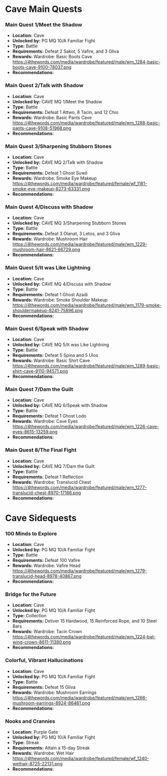 # Cave Main Quests

### Main Quest 1/Meet the Shadow

- **Location:** Cave
- **Unlocked by:** PG MQ 10/A Familiar Fight
- **Type:** Battle
- **Requirements:** Defeat 2 Sakot, 5 Vafire, and 3 Gliva
- **Rewards:** Wardrobe: Basic Boots Cave https://4thewords.com/media/wardrobe/featured/male/wm_1284-basic-boots-cave-9100-78037.png 
- **Recommendations:**

### Main Quest 2/Talk with Shadow

- **Location:** Cave
- **Unlocked by:** CAVE MQ 1/Meet the Shadow
- **Type:** Battle
- **Requirements:** Defeat 1 Attwo, 8 Tacin, and 12 Chio
- **Rewards:** Wardrobe: Basic Pants Cave https://4thewords.com/media/wardrobe/featured/male/wm_1288-basic-pants-cave-9108-51968.png
- **Recommendations:**

### Main Quest 3/Sharpening Stubborn Stones

- **Location:** Cave
- **Unlocked by:** CAVE MQ 2/Talk with Shadow
- **Type:** Battle
- **Requirements:** Defeat 1 Ghost Suwö
- **Rewards:** Wardrobe: Smoke Eye Makeup https://4thewords.com/media/wardrobe/featured/female/wf_1181-smoke-eye-makeup-8273-63331.png
- **Recommendations:**

### Main Quest 4/Discuss with Shadow

- **Location:** Cave
- **Unlocked by:** CAVE MQ 3/Sharpening Stubborn Stones
- **Type:** Battle
- **Requirements:** Defeat 3 Olanat, 3 Letos, and 3 Gliva
- **Rewards:** Wardrobe: Mushroom Hair https://4thewords.com/media/wardrobe/featured/male/wm_1229-mushroom-hair-8621-66729.png
- **Recommendations:**

### Main Quest 5/It was Like Lightning

- **Location:** Cave
- **Unlocked by:** CAVE MQ 4/Discuss with Shadow
- **Type:** Battle
- **Requirements:** Defeat 1 Ghost Azadi
- **Rewards:** Wardrobe: Smoke Shoulder Makeup https://4thewords.com/media/wardrobe/featured/male/wm_1179-smoke-shouldermakeup-8241-75896.png
- **Recommendations:**

### Main Quest 6/Speak with Shadow

- **Location:** Cave
- **Unlocked by:** CAVE MQ 5/It was Like Lightning
- **Type:** Battle
- **Requirements:** Defeat 5 Spina and 5 Ulos
- **Rewards:** Wardrobe: Basic Shirt Cave https://4thewords.com/media/wardrobe/featured/male/wm_1289-basic-shirt-cave-9110-94571.png
- **Recommendations:**

### Main Quest 7/Dam the Guilt

- **Location:** Cave
- **Unlocked by:** CAVE MQ 6/Speak with Shadow
- **Type:** Battle
- **Requirements:** Defeat 1 Ghost Lodo
- **Rewards:** Wardrobe: Cave Eyes https://4thewords.com/media/wardrobe/featured/male/wm_1226-cave-eyes-8615-13259.png
- **Recommendations:**

### Main Quest 8/The Final Fight

- **Location:** Cave
- **Unlocked by:** CAVE MQ 7/Dam the Guilt
- **Type:** Battle
- **Requirements:** Defeat 1 Reflection
- **Rewards:** Wardrobe: Translucid Chest https://4thewords.com/media/wardrobe/featured/male/wm_1277-translucid-chest-8970-17166.png
- **Recommendations:**

# Cave Sidequests

### 100 Minds to Explore

- **Location:** Cave
- **Unlocked by:** PG MQ 10/A Familiar Fight
- **Type:** Battle
- **Requirements:** Defeat 100 Vafire
- **Rewards:**  Wardrobe: Vafire Head https://4thewords.com/media/wardrobe/featured/male/wm_1279-translucid-head-8978-40867.png
- **Recommendations:**

### Bridge for the Future

- **Location:** Cave
- **Unlocked by:** PG MQ 10/A Familiar Fight
- **Type:** Collection
- **Requirements:** Deliver 15 Hardwood, 15 Reinforced Rope, and 10 Steel Bars
- **Rewards:** Wardrobe: Tacin Crown https://4thewords.com/media/wardrobe/featured/male/wm_1224-bat-wing-crown-8611-11380.png
- **Recommendations:**

### Colorful, Vibrant Hallucinations

- **Location:** Cave
- **Unlocked by:** PG MQ 10/A Familiar Fight
- **Type:** Battle
- **Requirements:** Defeat 15 Gliva
- **Rewards:** Wardrobe: Mushroom Earrings https://4thewords.com/media/wardrobe/featured/male/wm_1266-mushroom-earrings-8924-86461.png
- **Recommendations:** 

### Nooks and Crannies

- **Location:** Purple Gate
- **Unlocked by:** PG MQ 10/A Familiar Fight
- **Type:** Streak
- **Requirements:** Attain a 15-day Streak
- **Rewards:** Wardrobe: Wet Hair https://4thewords.com/media/wardrobe/featured/female/wf_1240-wethair-8725-22131.png
- **Recommendations:** 